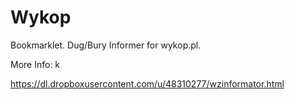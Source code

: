 Wykop
=====

Bookmarklet. Dug/Bury Informer for wykop.pl.

More Info:
k

https://dl.dropboxusercontent.com/u/48310277/wzinformator.html

